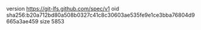 version https://git-lfs.github.com/spec/v1
oid sha256:b20a712bd80a508b0327c41c8c30603ae535fe9e1ce3bba76804d9665a3ae459
size 5853
